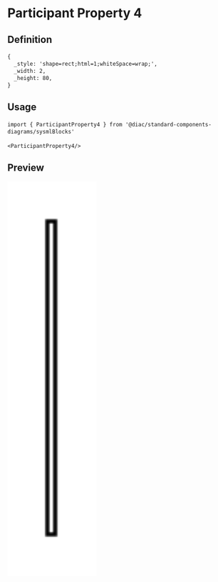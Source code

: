 # Participant Property 4

## Definition

```
{
  _style: 'shape=rect;html=1;whiteSpace=wrap;',
  _width: 2,
  _height: 80,
}
```

## Usage

```
import { ParticipantProperty4 } from '@diac/standard-components-diagrams/sysmlBlocks'

<ParticipantProperty4/>
```

## Preview

<img src="./participant-property-4.png" width="200"/>
